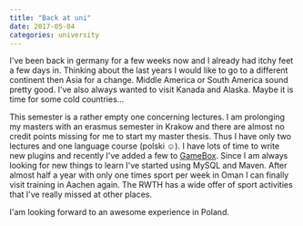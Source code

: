 ```yaml
---
title: "Back at uni"
date: 2017-05-04
categories: university
---
```

I've been back in germany for a few weeks now and I already had itchy feet a few days in. Thinking about the last years I would like to go to a different continent then Asia for a change. Middle America or South America sound pretty good. I've also always wanted to visit Kanada and Alaska. Maybe it is time for some cold countries...

This semester is a rather empty one concerning lectures. I am prolonging my masters with an erasmus semester in Krakow and there are almost no credit points missing for me to start my master thesis. Thus I have only two lectures and one language course (polski &#9786;). I have lots of time to write new plugins and recently I've added a few to <a href="../../projects/GameBox" target="_blank">GameBox</a>. Since I am always looking for new things to learn I've started using MySQL and Maven. After almost half a year with only one times sport per week in Oman I can finally visit training in Aachen again. The RWTH has a wide offer of sport activities that I've really missed at other places.

I'am looking forward to an awesome experience in Poland.

